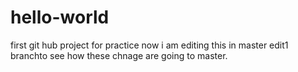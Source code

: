 # hello-world
first git hub project for practice
now i am editing this in master edit1 branchto see how these chnage are going to master.
